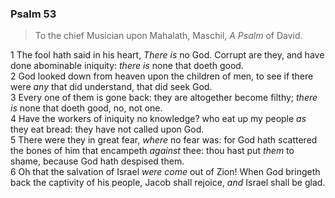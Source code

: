 ### Psalm 53

> To the chief Musician upon Mahalath, Maschil, *A Psalm* of David.

1 The fool hath said in his heart, *There is* no God. Corrupt are they, and have done abominable iniquity: *there is* none that doeth good.  
2 God looked down from heaven upon the children of men, to see if there were *any* that did understand, that did seek God.  
3 Every one of them is gone back: they are altogether become filthy; *there is* none that doeth good, no, not one.  
4 Have the workers of iniquity no knowledge? who eat up my people *as* they eat bread: they have not called upon God.  
5 There were they in great fear, *where* no fear was: for God hath scattered the bones of him that encampeth *against* thee: thou hast put *them* to shame, because God hath despised them.  
6 Oh that the salvation of Israel *were come* out of Zion! When God bringeth back the captivity of his people, Jacob shall rejoice, *and* Israel shall be glad.  
